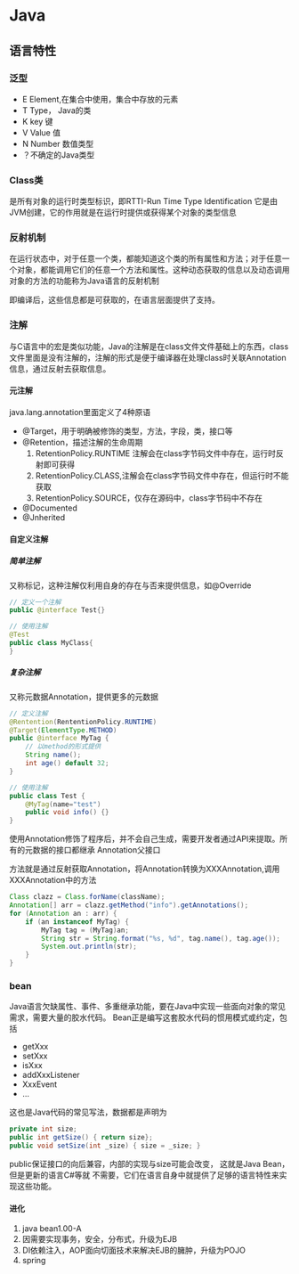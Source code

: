 
# Java

## 语言特性

### 泛型

- E  Element,在集合中使用，集合中存放的元素
- T Type， Java的类
- K key 键
- V Value 值
- N Number 数值类型
- ？不确定的Java类型

### Class类

是所有对象的运行时类型标识，即RTTI-Run Time Type Identification
它是由JVM创建，它的作用就是在运行时提供或获得某个对象的类型信息



### 反射机制

在运行状态中，对于任意一个类，都能知道这个类的所有属性和方法；对于任意一个对象，都能调用它们的任意一个方法和属性。这种动态获取的信息以及动态调用对象的方法的功能称为Java语言的反射机制

即编译后，这些信息都是可获取的，在语言层面提供了支持。

### 注解

与C语言中的宏是类似功能，Java的注解是在class文件文件基础上的东西，class文件里面是没有注解的，注解的形式是便于编译器在处理class时关联Annotation信息，通过反射去获取信息。

#### 元注解

java.lang.annotation里面定义了4种原语

- @Target，用于明确被修饰的类型，方法，字段，类，接口等
- @Retention，描述注解的生命周期
  1. RetentionPolicy.RUNTIME 注解会在class字节码文件中存在，运行时反射即可获得
  2. RetentionPolicy.CLASS,注解会在class字节码文件中存在，但运行时不能获取
  3. RetentionPolicy.SOURCE，仅存在源码中，class字节码中不存在
- @Documented
- @Jnherited

#### 自定义注解

##### 简单注解

又称标记，这种注解仅利用自身的存在与否来提供信息，如@Override

```java 
// 定义一个注解
public @interface Test{}

// 使用注解
@Test
public class MyClass{
}
```

##### 复杂注解

又称元数据Annotation，提供更多的元数据

```java 
// 定义注解
@Rentention(RententionPolicy.RUNTIME)
@Target(ElementType.METHOD)
public @interface MyTag {
	// 以method的形式提供
	String name();
	int age() default 32;
}

// 使用注解
public class Test {
	@MyTag(name="test")
	public void info() {}
}
```

使用Annotation修饰了程序后，并不会自己生成，需要开发者通过API来提取。所有的元数据的接口都继承
Annotation父接口

方法就是通过反射获取Annotation，将Annotation转换为XXXAnnotation,调用XXXAnnotation中的方法

```java 
Class clazz = Class.forName(className);
Annotation[] arr = clazz.getMethod("info").getAnnotations();
for (Annotation an : arr) {
	if (an instanceof MyTag) {
		MyTag tag = (MyTag)an;
		String str = String.format("%s, %d", tag.name(), tag.age());
		System.out.println(str);
	}
}
```

### bean

Java语言欠缺属性、事件、多重继承功能，要在Java中实现一些面向对象的常见需求，需要大量的胶水代码。
Bean正是编写这套胶水代码的惯用模式或约定，包括

- getXxx
- setXxx
- isXxx
- addXxxListener
- XxxEvent
- ... 

这也是Java代码的常见写法，数据都是声明为

```java 
private int size;
public int getSize() { return size};
public void setSize(int _size) { size = _size; }
``` 

public保证接口的向后兼容，内部的实现与size可能会改变， 这就是Java Bean，但是更新的语言C#等就
不需要，它们在语言自身中就提供了足够的语言特性来实现这些功能。

#### 进化

1. java bean1.00-A
2. 因需要实现事务，安全，分布式，升级为EJB
3. DI依赖注入，AOP面向切面技术来解决EJB的臃肿，升级为POJO
4. spring



